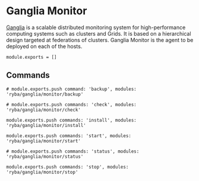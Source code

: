 
# Ganglia Monitor

[Ganglia](http://ganglia.sourceforge.net) is a scalable distributed monitoring system for high-performance computing systems such as clusters and Grids.
 It is based on a hierarchical design targeted at federations of clusters.
Ganglia Monitor is the agent to be deployed on each of the hosts.

    module.exports = []

## Commands

    # module.exports.push command: 'backup', modules: 'ryba/ganglia/monitor/backup'

    # module.exports.push commands: 'check', modules: 'ryba/ganglia/monitor/check'

    module.exports.push commands: 'install', modules: 'ryba/ganglia/monitor/install'

    module.exports.push commands: 'start', modules: 'ryba/ganglia/monitor/start'

    # module.exports.push commands: 'status', modules: 'ryba/ganglia/monitor/status'

    module.exports.push commands: 'stop', modules: 'ryba/ganglia/monitor/stop'
